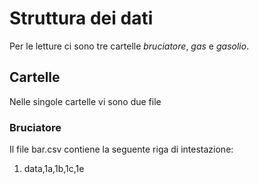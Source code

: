 # Struttura dei dati
Per le letture ci sono tre cartelle _bruciatore_, _gas_ e _gasolio_.

## Cartelle
Nelle singole cartelle vi sono due file

### Bruciatore
Il file bar.csv contiene la seguente riga di intestazione:
1. data,1a,1b,1c,1e
